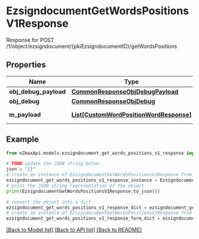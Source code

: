 # EzsigndocumentGetWordsPositionsV1Response

Response for POST /1/object/ezsigndocument/{pkiEzsigndocumentID}/getWordsPositions

## Properties

Name | Type | Description | Notes
------------ | ------------- | ------------- | -------------
**obj_debug_payload** | [**CommonResponseObjDebugPayload**](CommonResponseObjDebugPayload.md) |  | 
**obj_debug** | [**CommonResponseObjDebug**](CommonResponseObjDebug.md) |  | [optional] 
**m_payload** | [**List[CustomWordPositionWordResponse]**](CustomWordPositionWordResponse.md) | Payload for POST /1/object/ezsigndocument/{pkiEzsigndocumentID}/getWordsPositions | 

## Example

```python
from eZmaxApi.models.ezsigndocument_get_words_positions_v1_response import EzsigndocumentGetWordsPositionsV1Response

# TODO update the JSON string below
json = "{}"
# create an instance of EzsigndocumentGetWordsPositionsV1Response from a JSON string
ezsigndocument_get_words_positions_v1_response_instance = EzsigndocumentGetWordsPositionsV1Response.from_json(json)
# print the JSON string representation of the object
print(EzsigndocumentGetWordsPositionsV1Response.to_json())

# convert the object into a dict
ezsigndocument_get_words_positions_v1_response_dict = ezsigndocument_get_words_positions_v1_response_instance.to_dict()
# create an instance of EzsigndocumentGetWordsPositionsV1Response from a dict
ezsigndocument_get_words_positions_v1_response_form_dict = ezsigndocument_get_words_positions_v1_response.from_dict(ezsigndocument_get_words_positions_v1_response_dict)
```
[[Back to Model list]](../README.md#documentation-for-models) [[Back to API list]](../README.md#documentation-for-api-endpoints) [[Back to README]](../README.md)


